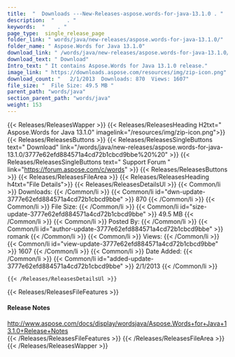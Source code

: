 ```yaml
---
title:  "  Downloads ---New-Releases-aspose.words-for-java-13.1.0 . " 
description:  "    . " 
keywords:  "    . " 
page_type:  single_release_page
folder_link: " words/java/new-releases/aspose.words-for-java-13.1.0/"
folder_name: " Aspose.Words for Java 13.1.0"
download_link: " /words/java/new-releases/aspose.words-for-java-13.1.0/3777e62efd884571a4cd72b1cbcd9bbe"
download_text: " Download"
Intro_text: " It contains Aspose.Words for Java 13.1.0 release."
image_link: " https://downloads.aspose.com/resources/img/zip-icon.png"
download_count: "   2/1/2013  Downloads: 870  Views: 1607"
file_size: "  File Size: 49.5 MB "
parent_path: "words/java"
section_parent_path: "words/java"
weight: 153 
---
```


{{< Releases/ReleasesWapper >}}
  {{< Releases/ReleasesHeading H2txt=" Aspose.Words for Java 13.1.0" imagelink="/resources/img/zip-icon.png">}}
  {{< Releases/ReleasesButtons >}}
    {{< Releases/ReleasesSingleButtons text=" Download" link="/words/java/new-releases/aspose.words-for-java-13.1.0/3777e62efd884571a4cd72b1cbcd9bbe%20%20" >}}
    {{< Releases/ReleasesSingleButtons text=" Support Forum " link="https://forum.aspose.com/c/words" >}}
  {{< Releases/ReleasesButtons >}}
  {{< Releases/ReleasesFileArea >}}
    {{< Releases/ReleasesHeading h4txt="File Details">}}
    {{< Releases/ReleasesDetailsUl >}}
            {{< Common/li  >}} Downloads: {{< /Common/li >}} 
      {{< Common/li id="dwn-update-3777e62efd884571a4cd72b1cbcd9bbe" >}} 870 {{< /Common/li >}} 
      {{< Common/li  >}} File Size: {{< /Common/li >}} 
      {{< Common/li id="size-update-3777e62efd884571a4cd72b1cbcd9bbe" >}} 49.5 MB {{< /Common/li >}} 
      {{< Common/li  >}} Posted By: {{< /Common/li >}} 
      {{< Common/li id="author-update-3777e62efd884571a4cd72b1cbcd9bbe" >}} romank {{< /Common/li >}} 
      {{< Common/li  >}} Views: {{< /Common/li >}} 
      {{< Common/li id="view-update-3777e62efd884571a4cd72b1cbcd9bbe" >}} 1607 {{< /Common/li >}} 
      {{< Common/li  >}} Date Added: {{< /Common/li >}} 
      {{< Common/li id="added-update-3777e62efd884571a4cd72b1cbcd9bbe" >}} 2/1/2013 {{< /Common/li >}} 

    {{< /Releases/ReleasesDetailsUl >}}

  {{< Releases/ReleasesFileFeatures >}}
      <h4>Release Notes</h4><div><a href="http://www.aspose.com/docs/display/wordsjava/Aspose.Words+for+Java+13.1.0+Release+Notes">http://www.aspose.com/docs/display/wordsjava/Aspose.Words+for+Java+13.1.0+Release+Notes</a></div>
  {{< /Releases/ReleasesFileFeatures >}}
 {{< /Releases/ReleasesFileArea >}}
{{< /Releases/ReleasesWapper >}}


